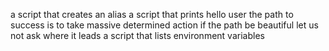 a script that creates an alias
a script that prints hello user
the path to success is to take massive determined action
if the path be beautiful let us not ask where it leads
a script that lists environment variables  
